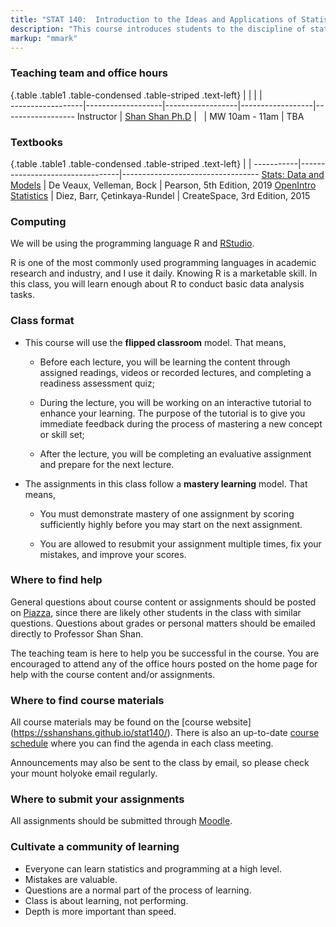 ```yaml
---
title: "STAT 140:  Introduction to the Ideas and Applications of Statistics"
description: "This course introduces students to the discipline of statistics as a science of understanding and analyzing data. Throughout the module, students will learn how to effectively make use of data in the face of uncertainty: how to collect data, how to analyze data, and how to use data to make inferences and conclusions about real world phenomena. (Updated Jul 8, 2020)"
markup: "mmark"
---
```


### Teaching team and office hours 

{.table .table1 .table-condensed .table-striped .text-left}
<span></span>     | <span></span>     | <span></span>    | <span></span>    |  <span></span>      
------------------|-------------------|------------------|------------------|------------------ 
Instructor        | [Shan Shan Ph.D](http://sshanshans.github.io) | <a href="mailto:sshan@mtholyoke.edu" title="email"><i class="fa fa-envelope"></i></a> &nbsp; <a href="https://github.com/sshanshans" title="GitHub"><i class="fa fa-github"></i></a> | MW 10am - 11am | TBA

### Textbooks

{.table .table1 .table-condensed .table-striped .text-left}
 <span></span>     | <span></span> | <span></span> 
-----------|---------------------------------|----------------------------------
[Stats: Data and Models](https://www.pearson.com/store/p/stats-data-and-models/P100001167353/9780135163825) | De Veaux, Velleman, Bock | Pearson, 5th Edition, 2019
[OpenIntro Statistics](https://www.openintro.org/stat/textbook.php?stat_book=os) | Diez, Barr, Çetinkaya-Rundel | CreateSpace, 3rd Edition, 2015

### Computing
We will be using the programming language R and [RStudio](https://rstudio.cloud). 

R is one of the most commonly used programming languages in academic research and industry, and I use it daily. Knowing R is a marketable skill. In this class, you will learn enough about R to conduct basic data analysis tasks.

### Class format
* This course will use the **flipped classroom** model. That means,

    * Before each lecture, you will be learning the content through assigned readings, videos or recorded lectures, and completing a readiness assessment quiz; 
    
    * During the lecture, you will be working on an interactive tutorial to enhance your learning. The purpose of the tutorial is to give you immediate feedback during the process of mastering a new concept or skill set;
    
    * After the lecture, you will be completing an evaluative assignment and prepare for the next lecture.

* The assignments in this class follow a **mastery learning** model. That means,

    * You must demonstrate mastery of one assignment by scoring sufficiently highly before you may start on the next assignment.
    
    * You are allowed to resubmit your assignment multiple times, fix your mistakes, and improve your scores.

### Where to find help
General questions about course content or assignments should be posted on [Piazza](https://piazza.com), since there are likely other students in the class with similar questions. Questions about grades or personal matters should be emailed directly to Professor Shan Shan.

The teaching team is here to help you be successful in the course. You are encouraged to attend any of the office hours posted on the home page for help with the course content and/or assignments. 

### Where to find course materials
All course materials may be found on the [course website] (https://sshanshans.github.io/stat140/). There is also an up-to-date [course schedule](https://sshanshans.github.io/stat140/schedule.html) where you can find the agenda in each class meeting.

Announcements may also be sent to the class by email, so please check your mount holyoke email regularly. 

### Where to submit your assignments
All assignments should be submitted through [Moodle](https://moodle.mtholyoke.edu).

### Cultivate a community of learning
* Everyone can learn statistics and programming at a high level.
* Mistakes are valuable.
* Questions are a normal part of the process of learning.
* Class is about learning, not performing.
* Depth is more important than speed.
